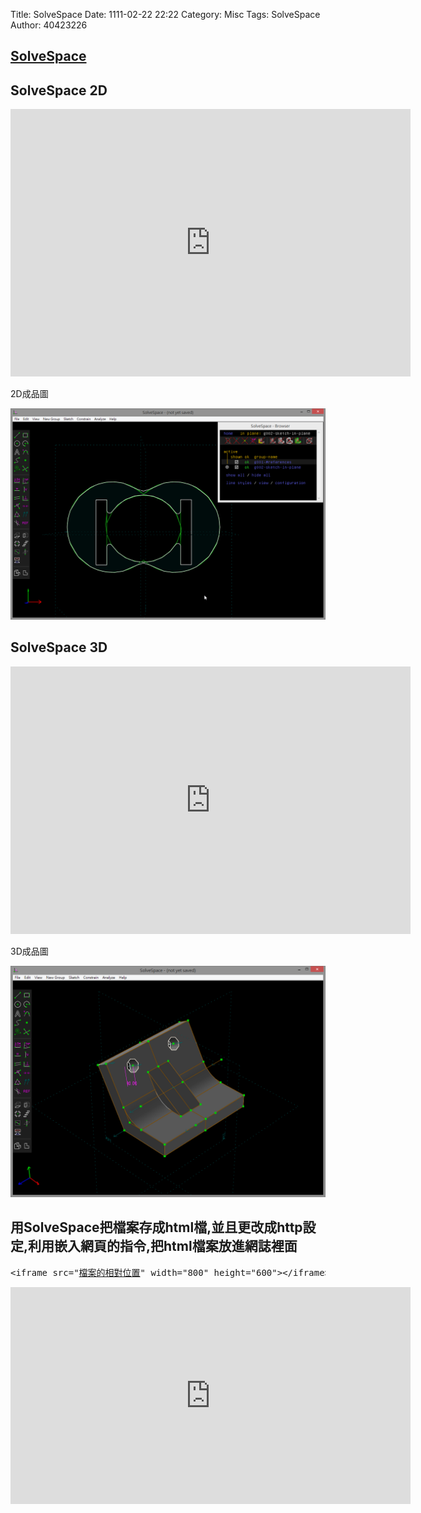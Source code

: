 Title: SolveSpace
Date: 1111-02-22 22:22
Category: Misc
Tags: SolveSpace
Author: 40423226

<h2><a href="http://solvespace.com/">SolveSpace</a></h2>
<h2>SolveSpace 2D</h2>
<iframe src="https://player.vimeo.com/video/192920828" width="640" height="428" frameborder="0" webkitallowfullscreen mozallowfullscreen allowfullscreen></iframe>
<p>2D成品圖</p>
<img src="../data/image/solvespace 2D.png" width="800" />

<h2>SolveSpace 3D</h2>
<iframe src="https://player.vimeo.com/video/192920873" width="640" height="428" frameborder="0" webkitallowfullscreen mozallowfullscreen allowfullscreen></iframe>
<p>3D成品圖</p>
<img src="../data/image/solvespace 3D.png" width="800" />

<h2>用SolveSpace把檔案存成html檔,並且更改成http設定,利用嵌入網頁的指令,把html檔案放進網誌裡面</h2>
<pre>&lt;iframe src="<u>檔案的相對位置</u>" width="800" height="600">&lt;/iframe></pre>
<iframe src="https://player.vimeo.com/video/194948275" width="640" height="347" frameborder="0" webkitallowfullscreen mozallowfullscreen allowfullscreen></iframe>